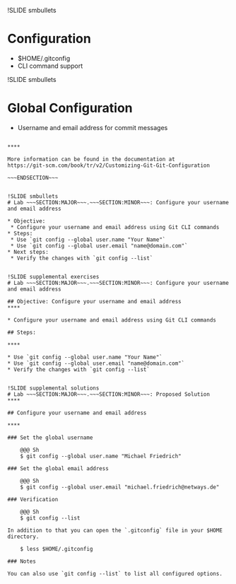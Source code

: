 !SLIDE smbullets
# Configuration

* $HOME/.gitconfig
* CLI command support

!SLIDE smbullets
# Global Configuration

* Username and email address for commit messages


~~~SECTION:handouts~~~

****

More information can be found in the documentation at
https://git-scm.com/book/tr/v2/Customizing-Git-Git-Configuration

~~~ENDSECTION~~~


!SLIDE smbullets
# Lab ~~~SECTION:MAJOR~~~.~~~SECTION:MINOR~~~: Configure your username and email address

* Objective:
 * Configure your username and email address using Git CLI commands
* Steps:
 * Use `git config --global user.name "Your Name"`
 * Use `git config --global user.email "name@domain.com"`
* Next steps:
 * Verify the changes with `git config --list`


!SLIDE supplemental exercises
# Lab ~~~SECTION:MAJOR~~~.~~~SECTION:MINOR~~~: Configure your username and email address

## Objective: Configure your username and email address
****

* Configure your username and email address using Git CLI commands

## Steps:

****

* Use `git config --global user.name "Your Name"`
* Use `git config --global user.email "name@domain.com"`
* Verify the changes with `git config --list`


!SLIDE supplemental solutions
# Lab ~~~SECTION:MAJOR~~~.~~~SECTION:MINOR~~~: Proposed Solution
****

## Configure your username and email address

****

### Set the global username

    @@@ Sh
    $ git config --global user.name "Michael Friedrich"

### Set the global email address

    @@@ Sh
    $ git config --global user.email "michael.friedrich@netways.de"

### Verification

    @@@ Sh
    $ git config --list

In addition to that you can open the `.gitconfig` file in your $HOME directory.

    $ less $HOME/.gitconfig

### Notes

You can also use `git config --list` to list all configured options.

